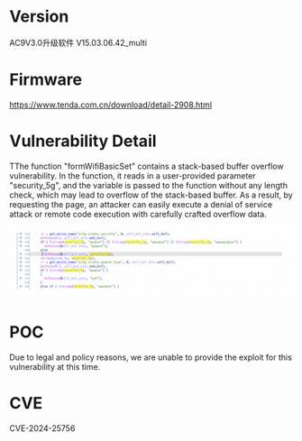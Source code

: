 # Version

AC9V3.0升级软件 V15.03.06.42\_multi

# Firmware

https://www.tenda.com.cn/download/detail-2908.html

# Vulnerability Detail

TThe function "formWifiBasicSet" contains a stack-based buffer overflow vulnerability. In the function, it reads in a user-provided parameter "security_5g", and the variable is passed to the function without any length check, which may lead to overflow of the stack-based buffer. As a result, by requesting the page, an attacker can easily execute a denial of service attack or remote code execution with carefully crafted overflow data.

![image.png](assets/image17.png)

# POC

Due to legal and policy reasons, we are unable to provide the exploit for this vulnerability at this time.

# CVE

CVE-2024-25756
